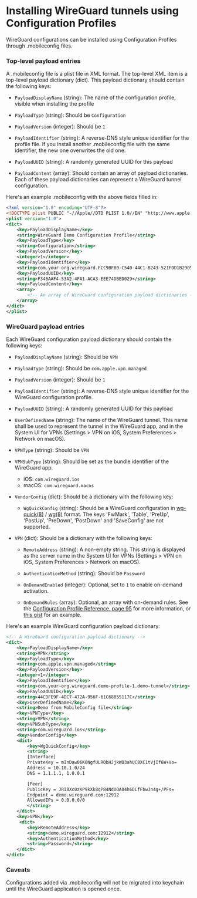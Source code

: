 # Installing WireGuard tunnels using Configuration Profiles

WireGuard configurations can be installed using Configuration Profiles
through .mobileconfig files.

### Top-level payload entries

A .mobileconfig file is a plist file in XML format. The top-level XML item is a top-level payload dictionary (dict). This payload dictionary should contain the following keys:

  - `PayloadDisplayName` (string): The name of the configuration profile, visible when installing the profile

  - `PayloadType` (string): Should be `Configuration`

  - `PayloadVersion` (integer): Should be `1`

  - `PayloadIdentifier` (string): A reverse-DNS style unique identifier for the profile file.
    If you install another .mobileconfig file with the same identifier, the new one
    overwrites the old one.

  - `PayloadUUID` (string): A randomly generated UUID for this payload

  - `PayloadContent` (array): Should contain an array of payload dictionaries.
    Each of these payload dictionaries can represent a WireGuard tunnel
    configuration.

Here's an example .mobileconfig with the above fields filled in:

```xml
<?xml version="1.0" encoding="UTF-8"?>
<!DOCTYPE plist PUBLIC "-//Apple//DTD PLIST 1.0//EN" "http://www.apple.com/DTDs/PropertyList-1.0.dtd">
<plist version="1.0">
<dict>
	<key>PayloadDisplayName</key>
	<string>WireGuard Demo Configuration Profile</string>
	<key>PayloadType</key>
	<string>Configuration</string>
	<key>PayloadVersion</key>
	<integer>1</integer>
	<key>PayloadIdentifier</key>
	<string>com.your-org.wireguard.FCC9BF80-C540-44C1-B243-521FDD1B2905</string>
	<key>PayloadUUID</key>
	<string>F346AAF4-53A2-4FA1-ACA3-EEE74DBED029</string>
	<key>PayloadContent</key>
	<array>
        <!-- An array of WireGuard configuration payload dictionaries -->
	</array>
</dict>
</plist>
```

### WireGuard payload entries

Each WireGuard configuration payload dictionary should contain the following
keys:

  - `PayloadDisplayName` (string): Should be `VPN`

  - `PayloadType` (string): Should be `com.apple.vpn.managed`

  - `PayloadVersion` (integer): Should be `1`

  - `PayloadIdentifier` (string): A reverse-DNS style unique identifier for the WireGuard configuration profile.

  - `PayloadUUID` (string): A randomly generated UUID for this payload

  - `UserDefinedName` (string): The name of the WireGuard tunnel.
    This name shall be used to represent the tunnel in the WireGuard app, and in the System UI for VPNs (Settings > VPN on iOS, System Preferences > Network on macOS).

  - `VPNType` (string): Should be `VPN`

  - `VPNSubType` (string): Should be set as the bundle identifier of the WireGuard app.

     - iOS: `com.wireguard.ios`
     - macOS: `com.wireguard.macos`

  - `VendorConfig` (dict): Should be a dictionary with the following key:

    - `WgQuickConfig` (string): Should be a WireGuard configuration in [wg-quick(8)] / [wg(8)] format.
      The keys 'FwMark', 'Table', 'PreUp', 'PostUp', 'PreDown', 'PostDown' and 'SaveConfig' are not supported.

  - `VPN` (dict): Should be a dictionary with the following keys:

    - `RemoteAddress` (string): A non-empty string.
      This string is displayed as the server name in the System UI for
      VPNs (Settings > VPN on iOS, System Preferences > Network on macOS).

    - `AuthenticationMethod` (string): Should be `Password`

    - `OnDemandEnabled` (integer): Optional, set to `1` to enable on-demand activation.

    - `OnDemandRules` (array): Optional, an array with on-demand rules. See the [Configuration Profile Reference, page 95](https://developer.apple.com/business/documentation/Configuration-Profile-Reference.pdf) for more information, or [this gist](https://gist.github.com/deg0nz/bec056213aef57d84b05b21bb046a16c) for an example.

Here's an example WireGuard configuration payload dictionary:

```xml
<!-- A WireGuard configuration payload dictionary -->
<dict>
    <key>PayloadDisplayName</key>
    <string>VPN</string>
    <key>PayloadType</key>
    <string>com.apple.vpn.managed</string>
    <key>PayloadVersion</key>
    <integer>1</integer>
    <key>PayloadIdentifier</key>
    <string>com.your-org.wireguard.demo-profile-1.demo-tunnel</string>
    <key>PayloadUUID</key>
    <string>44CDFE9F-4DC7-472A-956F-61C68055117C</string>
    <key>UserDefinedName</key>
    <string>Demo from MobileConfig file</string>
    <key>VPNType</key>
    <string>VPN</string>
    <key>VPNSubType</key>
    <string>com.wireguard.ios</string>
    <key>VendorConfig</key>
    <dict>
        <key>WgQuickConfig</key>
        <string>
        [Interface]
        PrivateKey = mInDaw06K0NgfULRObHJjkWD3ahUC8XC1tVjIf6W+Vo=
        Address = 10.10.1.0/24
        DNS = 1.1.1.1, 1.0.0.1

        [Peer]
        PublicKey = JRI8Xc0zKP9kXk8qP84NdUQA04h6DLfFbwJn4g+/PFs=
        Endpoint = demo.wireguard.com:12912
        AllowedIPs = 0.0.0.0/0
        </string>
    </dict>
    <key>VPN</key>
     <dict>
        <key>RemoteAddress</key>
        <string>demo.wireguard.com:12912</string>
        <key>AuthenticationMethod</key>
        <string>Password</string>
    </dict>
</dict>
```

### Caveats

Configurations added via .mobileconfig will not be migrated into keychain until the WireGuard application is opened once.

[wg-quick(8)]: https://git.zx2c4.com/wireguard-tools/about/src/man/wg-quick.8
[wg(8)]: https://git.zx2c4.com/wireguard-tools/about/src/man/wg.8
